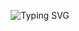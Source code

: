 <p align="center">
  <img src="https://readme-typing-svg.herokuapp.com?font=Fira+Code&size=22&duration=4000&pause=500&color=F75590&center=true&vCenter=true&width=435&lines=Hey%2C+I+am+Fatima+%F0%9F%91%8B;I+am+a+Front-End+Web+Developer" alt="Typing SVG" />
</p>


<!--
**Johora99/Johora99** is a ✨ _special_ ✨ repository because its `README.md` (this file) appears on your GitHub profile.

Here are some ideas to get you started:

- 🔭 I’m currently working on ...
- 🌱 I’m currently learning ...
- 👯 I’m looking to collaborate on ...
- 🤔 I’m looking for help with ...
- 💬 Ask me about ...
- 📫 How to reach me: ...
- 😄 Pronouns: ...
- ⚡ Fun fact: ...
-->
